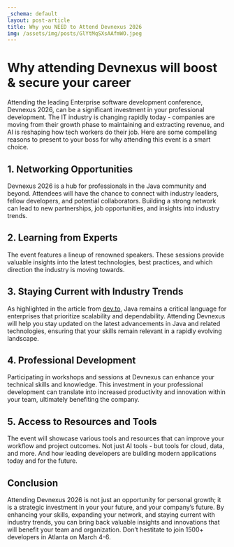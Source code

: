 ```yaml
---
_schema: default
layout: post-article
title: Why you NEED to Attend Devnexus 2026
img: /assets/img/posts/GlYtMqSXsAAfmWO.jpeg
---
```

# Why attending Devnexus will boost & secure your career

Attending the leading Enterprise software development conference, Devnexus 2026, can be a significant investment in your professional development. The IT industry is changing rapidly today - companies are moving from their growth phase to maintaining and extracting revenue, and AI is reshaping how tech workers do their job. Here are some compelling reasons to present to your boss for why attending this event is a smart choice.

## 1\. Networking Opportunities

Devnexus 2026 is a hub for professionals in the Java community and beyond. Attendees will have the chance to connect with industry leaders, fellow developers, and potential collaborators. Building a strong network can lead to new partnerships, job opportunities, and insights into industry trends.

## 2\. Learning from Experts

The event features a lineup of renowned speakers. These sessions provide valuable insights into the latest technologies, best practices, and which direction the industry is moving towards.

## 3\. Staying Current with Industry Trends

As highlighted in the article from [dev.to](https://dev.to/gitguardian/devnexus-bringing-java-into-the-age-of-ai-4kal), Java remains a critical language for enterprises that prioritize scalability and dependability. Attending Devnexus will help you stay updated on the latest advancements in Java and related technologies, ensuring that your skills remain relevant in a rapidly evolving landscape.

## 4\. Professional Development

Participating in workshops and sessions at Devnexus can enhance your technical skills and knowledge. This investment in your professional development can translate into increased productivity and innovation within your team, ultimately benefiting the company.

## 5\. Access to Resources and Tools

The event will showcase various tools and resources that can improve your workflow and project outcomes. Not just AI tools - but tools for cloud, data, and more. And how leading developers are building modern applications today and for the future.

## Conclusion

Attending Devnexus 2026 is not just an opportunity for personal growth; it is a strategic investment in your your future, and your company’s future. By enhancing your skills, expanding your network, and staying current with industry trends, you can bring back valuable insights and innovations that will benefit your team and organization. Don’t hestitate to join 1500+ developers in Atlanta on March 4-6.